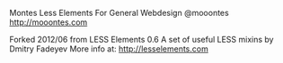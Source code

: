 
  Montes Less Elements For General Webdesign 
  @mooontes http://mooontes.com
 
  Forked 2012/06 from LESS Elements 0.6
  A set of useful LESS mixins by Dmitry Fadeyev
  More info at: http://lesselements.com
   
